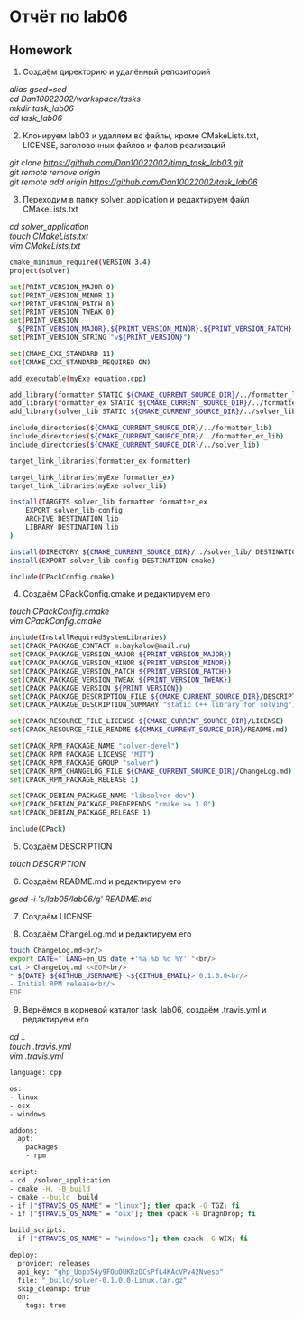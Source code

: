 # Отчёт по lab06

## Homework

1. Создаём директорию и удалённый репозиторий

_alias gsed=sed<br/>
cd Dan10022002/workspace/tasks<br/>
mkdir task_lab06<br/>
cd task_lab06_

2. Клонируем lab03 и удаляем вс файлы, кроме CMakeLists.txt, LIСENSE, заголовочных файлов и фалов реализаций

_git clone https://github.com/Dan10022002/timp_task_lab03.git<br/>
git remote remove origin<br/>
git remote add origin https://github.com/Dan10022002/task_lab06_

3. Переходим в папку solver_application и редактируем файл CMakeLists.txt

_cd solver_application<br/>
touch CMakeLists.txt<br/>
vim CMakeLists.txt_

```sh
cmake_minimum_required(VERSION 3.4)
project(solver)

set(PRINT_VERSION_MAJOR 0)
set(PRINT_VERSION_MINOR 1)
set(PRINT_VERSION_PATCH 0)
set(PRINT_VERSION_TWEAK 0)
set(PRINT_VERSION
  ${PRINT_VERSION_MAJOR}.${PRINT_VERSION_MINOR}.${PRINT_VERSION_PATCH}.${PRINT_VERSION_TWEAK})
set(PRINT_VERSION_STRING "v${PRINT_VERSION}")

set(CMAKE_CXX_STANDARD 11)
set(CMAKE_CXX_STANDARD_REQUIRED ON)

add_executable(myExe equation.cpp)

add_library(formatter STATIC ${CMAKE_CURRENT_SOURCE_DIR}/../formatter_lib/formatter.cpp)
add_library(formatter_ex STATIC ${CMAKE_CURRENT_SOURCE_DIR}/../formatter_ex_lib/formatter_ex.cpp)
add_library(solver_lib STATIC ${CMAKE_CURRENT_SOURCE_DIR}/../solver_lib/solver.cpp)

include_directories(${CMAKE_CURRENT_SOURCE_DIR}/../formatter_lib)
include_directories(${CMAKE_CURRENT_SOURCE_DIR}/../formatter_ex_lib)
include_directories(${CMAKE_CURRENT_SOURCE_DIR}/../solver_lib)

target_link_libraries(formatter_ex formatter)

target_link_libraries(myExe formatter_ex)
target_link_libraries(myExe solver_lib)

install(TARGETS solver_lib formatter formatter_ex
	EXPORT solver_lib-config
    ARCHIVE DESTINATION lib
    LIBRARY DESTINATION lib
)

install(DIRECTORY ${CMAKE_CURRENT_SOURCE_DIR}/../solver_lib/ DESTINATION include)
install(EXPORT solver_lib-config DESTINATION cmake)

include(CPackConfig.cmake)
```

4. Создаём CPackConfig.cmake и редактируем его

_touch CPackConfig.cmake<br/>
vim CPackConfig.cmake_

```sh
include(InstallRequiredSystemLibraries)
set(CPACK_PACKAGE_CONTACT m.baykalov@mail.ru)
set(CPACK_PACKAGE_VERSION_MAJOR ${PRINT_VERSION_MAJOR})
set(CPACK_PACKAGE_VERSION_MINOR ${PRINT_VERSION_MINOR})
set(CPACK_PACKAGE_VERSION_PATCH ${PRINT_VERSION_PATCH})
set(CPACK_PACKAGE_VERSION_TWEAK ${PRINT_VERSION_TWEAK})
set(CPACK_PACKAGE_VERSION ${PRINT_VERSION})
set(CPACK_PACKAGE_DESCRIPTION_FILE ${CMAKE_CURRENT_SOURCE_DIR}/DESCRIPTION)
set(CPACK_PACKAGE_DESCRIPTION_SUMMARY "static C++ library for solving")

set(CPACK_RESOURCE_FILE_LICENSE ${CMAKE_CURRENT_SOURCE_DIR}/LICENSE)
set(CPACK_RESOURCE_FILE_README ${CMAKE_CURRENT_SOURCE_DIR}/README.md)

set(CPACK_RPM_PACKAGE_NAME "solver-devel")
set(CPACK_RPM_PACKAGE_LICENSE "MIT")
set(CPACK_RPM_PACKAGE_GROUP "solver")
set(CPACK_RPM_CHANGELOG_FILE ${CMAKE_CURRENT_SOURCE_DIR}/ChangeLog.md)
set(CPACK_RPM_PACKAGE_RELEASE 1)

set(CPACK_DEBIAN_PACKAGE_NAME "libsolver-dev")
set(CPACK_DEBIAN_PACKAGE_PREDEPENDS "cmake >= 3.0")
set(CPACK_DEBIAN_PACKAGE_RELEASE 1)

include(CPack)
```
5. Создаём DESCRIPTION

_touch DESCRIPTION_

6. Создаём README.md и редактируем его

_gsed -i 's/lab05/lab06/g' README.md_

7. Создаём LICENSE

8. Создаём ChangeLog.md и редактируем его

```sh
touch ChangeLog.md<br/>
export DATE="`LANG=en_US date +'%a %b %d %Y'`"<br/>
cat > ChangeLog.md <<EOF<br/>
* ${DATE} ${GITHUB_USERNAME} <${GITHUB_EMAIL}> 0.1.0.0<br/>
- Initial RPM release<br/>
EOF
```
9. Вернёмся в корневой каталог task_lab06, создаём .travis.yml и редактируем его

_cd ..<br/>
touch .travis.yml<br/>
vim .travis.yml_

```sh
language: cpp

os:
- linux
- osx
- windows

addons:
  apt:
    packages:
    - rpm

script:
- cd ./solver_application
- cmake -H. -B_build
- cmake --build _build
- if ["$TRAVIS_OS_NAME" = "linux"]; then cpack -G TGZ; fi
- if ["$TRAVIS_OS_NAME" = "osx"]; then cpack -G DragnDrop; fi

build_scripts:
- if ["$TRAVIS_OS_NAME" = "windows"]; then cpack -G WIX; fi

deploy:
  provider: releases
  api_key: "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"
  file: "_build/solver-0.1.0.0-Linux.tar.gz"
  skip_cleanup: true
  on:
    tags: true
```
